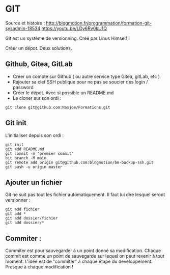 # GIT

Source et histoire :
http://blogmotion.fr/programmation/formation-git-sysadmin-18534
https://youtu.be/LDy6Rv0kU1Q


Git est un système de versionning. Créé par Linus Himself !

Créer un dépot. Deux solutions.

## Github, Gitea, GitLab

- Créer un compte sur Github ( ou autre service type Gitea, gitLab, etc )
- Rajouter sa clef SSH publique pour ne pas se soucier des login / password
- Créer le dépot. Avec si possible un README.md
- Le cloner sur son ordi :

```git clone git@github.com:Nasjoe/Formations.git```

## Git init

L'initialiser depuis son ordi :

    git init
    git add README.md
    git commit -m "premier commit"
    bit branch -M main
    git remote add origin git@github.com:blogmotion/bm-backup-ssh.git
    git push -u origin master

## Ajouter un fichier

Git ne suit pas tout les fichier automatiquement. Il faut lui dire lesquel seront versionner :

    git add fichier
    git add *
    git add dossier/fichier
    git add dossier/*
    
## Commiter :

Commiter est pour sauvegarder à un point donné sa modification.
Chaque commit est comme un point de sauvegarde sur lequel on peut revenir à tout moment.
L'idée est de "commiter" à chaque étape du developpement. Presque à chaque modification !



